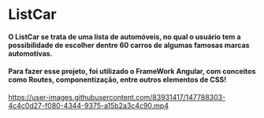 # ListCar

#### O ListCar se trata de uma lista de automóveis, no qual o usuário tem a possibilidade de escolher dentre 60 carros de algumas famosas marcas automotivas.

#### Para fazer esse projeto, foi utilizado o FrameWork Angular, com conceitos como Routes, componentização, entre outros elementos de CSS!


https://user-images.githubusercontent.com/83931417/147788303-4c4c0d27-f080-4344-9375-a15b2a3c4c90.mp4





